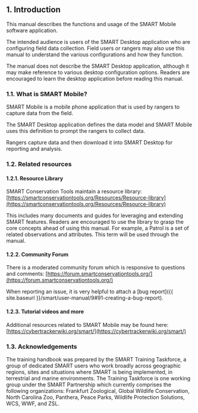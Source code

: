 ## 1. Introduction
This manual describes the functions and usage of the SMART Mobile software application.

The intended audience is users of the SMART Desktop application who are configuring field data collection. Field users or rangers may also use this manual to understand the various configurations and how they function.

The manual does not describe the SMART Desktop application, although it may make reference to various desktop configuration options. Readers are encouraged to learn the desktop application before reading this manual.

### 1.1. What is SMART Mobile?
SMART Mobile is a mobile phone application that is used by rangers to capture data from the field.

The SMART Desktop application defines the data model and SMART Mobile uses this definition to prompt the rangers to collect data. 

Rangers capture data and then download it into SMART Desktop for reporting and analysis.

### 1.2. Related resources
#### 1.2.1. Resource Library
SMART Conservation Tools maintain a resource library:
[https://smartconservationtools.org/Resources/Resource-library](https://smartconservationtools.org/Resources/Resource-library)

This includes many documents and guides for leveraging and extending SMART features. Readers are encouraged to use the library to grasp the core concepts ahead of using this manual. For example, a Patrol is a set of related observations and attributes. This term will be used through the manual.

#### 1.2.2. Community Forum
There is a moderated community forum which is responsive to questions and comments:
[https://forum.smartconservationtools.org/](https://forum.smartconservationtools.org/)

When reporting an issue, it is very helpful to attach a [bug report]({{ site.baseurl }}/smart/user-manual/9#91-creating-a-bug-report).

#### 1.2.3. Tutorial videos and more
Additional resources related to SMART Mobile may be found here:
[https://cybertrackerwiki.org/smart/](https://cybertrackerwiki.org/smart/)

### 1.3. Acknowledgements
The training handbook was prepared by the SMART Training Taskforce, a group of dedicated SMART users who work broadly across geographic regions, sites and situations where SMART is being implemented, in terrestrial and marine environments. The Training Taskforce is one working group under the SMART Partnership which currently comprises the following organizations: Frankfurt Zoological, Global Wildlife Conservation, North Carolina Zoo, Panthera, Peace Parks, Wildlife Protection Solutions, WCS, WWF, and ZSL.
